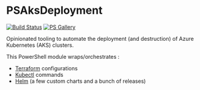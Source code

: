 # PSAksDeployment

[![Build Status](https://dev.azure.com/mathieubuisson/PSAksDeployment/_apis/build/status/MathieuBuisson.PSAksDeployment)](https://dev.azure.com/mathieubuisson/PSAksDeployment/_build/latest?definitionId=12) [![PS Gallery](https://img.shields.io/powershellgallery/v/PSAksDeployment.svg?style=plastic&label=PowerShell%20Gallery&colorB=blue)](https://www.powershellgallery.com/packages/PSAksDeployment/)

Opinionated tooling to automate the deployment (and destruction) of Azure Kubernetes (AKS) clusters.

This PowerShell module wraps/orchestrates :
  - [Terraform](https://www.terraform.io/) configurations
  - [Kubectl](https://kubernetes.io/docs/reference/kubectl) commands
  - [Helm](https://helm.sh/) (a few custom charts and a bunch of releases)
